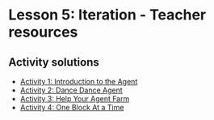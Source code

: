 # Lesson 5: Iteration - Teacher resources

## Activity solutions

* [Activity 1: Introduction to the Agent](/courses/csintro/teacherzone/iteration/activity-1)
* [Activity 2: Dance Dance Agent](/courses/csintro/teacherzone/iteration/activity-2)
* [Activity 3: Help Your Agent Farm](/courses/csintro/teacherzone/iteration/activity-3)
* [Activity 4: One Block At a Time](/courses/csintro/teacherzone/iteration/activity-4)